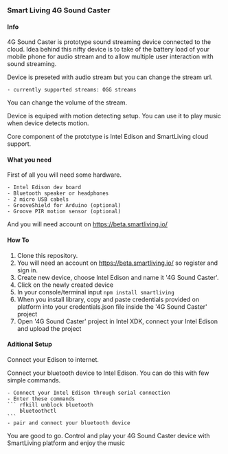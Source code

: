 ### Smart Living 4G Sound Caster

#### Info

4G Sound Caster is prototype sound streaming device connected to the cloud. Idea behind this nifty device is to take of the battery load of your mobile phone for audio stream and to allow multiple user interaction with sound streaming.

Device is preseted with audio stream but you can change the stream url.

	- currently supported streams: OGG streams 

You can change the volume of the stream.

Device is equiped with motion detecting setup. You can use it to play music when device detects motion.

Core component of the prototype is Intel Edison and SmartLiving cloud support.

#### What you need

First of all you will need some hardware.

	- Intel Edison dev board
	- Bluetooth speaker or headphones
	- 2 micro USB cabels
	- GrooveShield for Arduino (optional)
	- Groove PIR motion sensor (optional)

And you will need account on https://beta.smartliving.io/


#### How To

1. Clone this repository.
2. You will need an account on https://beta.smartliving.io/ so register and sign in.
3. Create new device, choose Intel Edison and name it '4G Sound Caster'.
4. Click on the newly created device
5. In your console/terminal input `npm install smartliving`
6. When you install library, copy and paste credentials provided on platform into your credentials.json file inside the '4G Sound Caster' project
7. Open '4G Sound Caster' project in Intel XDK, connect your Intel Edison and upload the project

#### Aditional Setup

Connect your Edison to internet.

Connect your bluetooth device to Intel Edison. You can do this with few simple commands.

	- Connect your Intel Edison through serial connection
	- Enter these commands
	``` rfkill unblock bluetooth
        bluetoothctl
    ```
    - pair and connect your bluetooth device 

You are good to go. Control and play your 4G Sound Caster device with SmartLiving platform and enjoy the music
